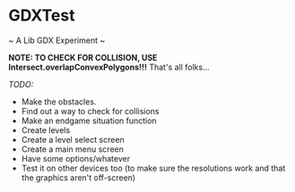 GDXTest
=======

~ A Lib GDX Experiment ~

**NOTE: TO CHECK FOR COLLISION, USE Intersect.overlapConvexPolygons!!!**
That's all folks...

*TODO:*
- Make the obstacles.
- Find out a way to check for collisions
- Make an endgame situation function
- Create levels
- Create a level select screen
- Create a main menu screen
- Have some options/whatever
- Test it on other devices too (to make sure the resolutions work and that the graphics aren't off-screen)
